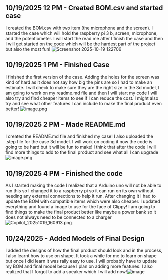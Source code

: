 <!--
  ===================    !!READ THIS NOTICE!!   ====================
  DO NOT edit this file manually. Your changes WILL BE OVERWRITTEN!
  This journal is auto generated and updated by Hack Club Blueprint.
  To edit this file, please edit your journal entries on Blueprint.
  ==================================================================
-->

## 10/19/2025 12 PM - Created BOM.csv and started case  

I created the BOM.csv with two item (the microphone and the screen). I started the case which will hold the raspberry pi 3 b, screen, microphone, and the potentiometer. I will start the read me after I finish the case and then I will get started on the code which will be the hardest part of the project but also the most fun!
![Screenshot 2025-10-19 122706](https://blueprint.hackclub.com/user-attachments/blobs/proxy/eyJfcmFpbHMiOnsiZGF0YSI6NjUzMywicHVyIjoiYmxvYl9pZCJ9fQ==--c8665cc2f588517d130734f4a5bc04a2d2aa7227/Screenshot%202025-10-19%20122706.png)
  

## 10/19/2025 1 PM - Finished Case  

I finished the first version of the case. Adding the holes for the screen was kind of hard as it does not say how big the pins are so I had to make an estimate. I will check to make sure they are the right size in the 3d model, I am going to work on my readme.md file and then I will start my code I will also try and find cheaper items to see if I can reduce the cost. I might also try and see what other features I can include to make the final product even better! 
![image.png](https://blueprint.hackclub.com/user-attachments/blobs/proxy/eyJfcmFpbHMiOnsiZGF0YSI6MzUzNiwicHVyIjoiYmxvYl9pZCJ9fQ==--92e1548024dd0fad2184366c6d8a21e69f7ecd11/image.png)
   

## 10/19/2025 2 PM - Made README.md  

I created the README.md file and finished my case! I also uploaded the .step file for the case 3d model. I will work on coding it now the code is going to be hard but it will be fun to make! I think that after the code I will find more things to add to the final product and see what all I can upgrade![image.png](https://blueprint.hackclub.com/user-attachments/blobs/proxy/eyJfcmFpbHMiOnsiZGF0YSI6MzU1MiwicHVyIjoiYmxvYl9pZCJ9fQ==--96ef67d64dd0cff751b4d2a27a48102a858159a8/image.png)
  

## 10/19/2025 4 PM - Finished the code  

As I started making the code I realized that a Arduino uno will not be able to run this so I changed it to a raspberry pi so it can run on its own without needing any external connections to help it run. After changing it I had to update the BOM with compatible items which were also cheaper. I updated everything and found a image to use for the face of Clippy! I am going to find things to make the final product better like maybe a power bank so it does not always need to be connected to a charger![Copilot_20251019_160913.png](https://blueprint.hackclub.com/user-attachments/blobs/proxy/eyJfcmFpbHMiOnsiZGF0YSI6MzU2NCwicHVyIjoiYmxvYl9pZCJ9fQ==--aee6a1adade9037e77ae5d2e2fb020725f47b18a/Copilot_20251019_160913.png)
  

## 10/24/2025 - Added Models of Final Design  

I added the designs of how the final product should look and in the process, I also learnt how to use on shape. It took a while for me to learn on shape but once I did learn it was rally easy to use. I will probably have to update my BOM and final model because I plan on adding more features. I also realized that I forgot to add a speaker which I will add now!![image](https://blueprint.hackclub.com/user-attachments/blobs/proxy/eyJfcmFpbHMiOnsiZGF0YSI6NTM1OCwicHVyIjoiYmxvYl9pZCJ9fQ==--9c788d728c64039b5e1212e025c0269686ac2e26/image.png)
  

